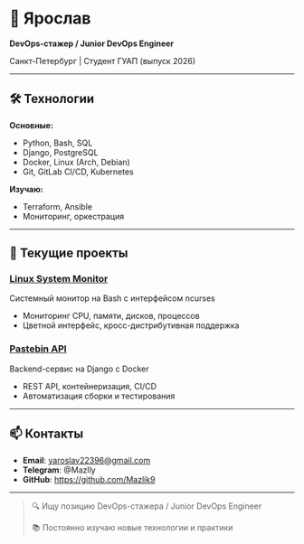 # 👋 Ярослав 
**DevOps-стажер / Junior DevOps Engineer**

Санкт-Петербург | Студент ГУАП (выпуск 2026)

---

## 🛠️ Технологии

**Основные:**
- Python, Bash, SQL
- Django, PostgreSQL
- Docker, Linux (Arch, Debian)
- Git, GitLab CI/CD, Kubernetes

**Изучаю:**
- Terraform, Ansible
- Мониторинг, оркестрация

---

## 🚀 Текущие проекты

### [Linux System Monitor](https://github.com/Mazlik9/linux-system-monitor)
Системный монитор на Bash с интерфейсом ncurses
- Мониторинг CPU, памяти, дисков, процессов
- Цветной интерфейс, кросс-дистрибутивная поддержка

### [Pastebin API](https://github.com/Mazlik9/pastebin-app)
Backend-сервис на Django с Docker
- REST API, контейнеризация, CI/CD
- Автоматизация сборки и тестирования

---

## 📫 Контакты

- **Email**: yaroslav22396@gmail.com
- **Telegram**: @Mazlly
- **GitHub**: https://github.com/Mazlik9

---

> 🔍 Ищу позицию DevOps-стажера / Junior DevOps Engineer
> 
> 📚 Постоянно изучаю новые технологии и практики
